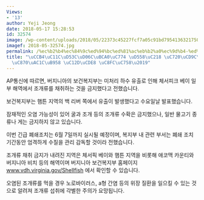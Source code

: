 ```yaml
---
Views:
- '13'
author: Yeji Jeong
date: 2018-05-17 15:28:53
id: 32574
image: /wp-content/uploads/2018/05/22373c45227fcf7a05c91bd7954136321750ca75551003b88fa9b76f0d184289.jpg
imagef: 2018-05-32574.jpg
permalink: /%ec%b2%b4%ec%84%9c%ed%94%bc%ed%81%ac%eb%b2%a0%ec%9d%b4-%ed%95%98%ec%88%98-%ec%9c%a0%ec%b6%9c-%ec%a1%b0%ea%b0%9c%eb%a5%98-%ec%84%ad%ec%b7%a8-%ec%a3%bc%ec%9d%98/
title: "\uCCB4\uC11C\uD53C\uD06C\uBCA0\uC774 \uD558\uC218 \uC720\uCD9C\u2026 \u2018\
  \uC870\uAC1C\uB958 \uC12D\uCDE8 \uC8FC\uC758\u2019"
---
```


AP통신에 따르면, 버지니아의 보건복지부는 미처리 하수 유출로 인해 체서피크 베이 일부 해역에서 조개류를 채취하는 것을 금지했다고 전했습니다.

보건복지부는 햄튼 지역의 백 리버 쪽에서 유출이 발생했다고 수요일날 발표했습니다.

잠재적인 오염 가능성이 있어 굴과 조개 등의 조개류 수확은 금지했으나, 일반 물고기 종류나 게는 금지하지 않고 있습니다.

이번 긴급 폐쇄조치는 6월 7일까지 실시될 예정이며, 복지부 내 관련 부서는 폐쇄 조치 기간동안 엄격하게 수질을 관리 감독할 것이라 전했습니다.

조개류 채취 금지가 내려진 지역은 체서픽 베이와 햄튼 지역을 비롯해 애코맥 카운티와 버지니아 비치 등의 해역이며 버지니아 보건복지부 홈페이지 www.vdh.virginia.gov/Shellfish 에서 확인할 수 있습니다.

오염된 조개류를 먹을 경우 노로바이러스, a형 간염 등의 위장 질환을 일으킬 수 있는 것으로 알려져 조개류 섭취에 각별한 주의가 요망됩니다.